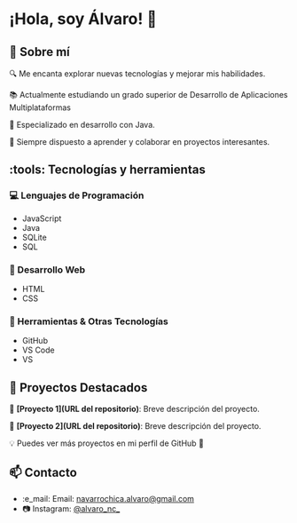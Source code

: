 # ¡Hola, soy Álvaro! :wave:

## :rocket: Sobre mí
:mag: Me encanta explorar nuevas tecnologías y mejorar mis habilidades.

:books: Actualmente estudiando un grado superior de Desarrollo de Aplicaciones Multiplataformas

:dart: Especializado en desarrollo con Java.

:speech_balloon: Siempre dispuesto a aprender y colaborar en proyectos interesantes.

## :tools: Tecnologías y herramientas
### :computer: Lenguajes de Programación
- JavaScript
- Java
- SQLite
- SQL

### :art: Desarrollo Web
- HTML
- CSS

### :wrench: Herramientas & Otras Tecnologías
- GitHub
- VS Code
- VS

## :pushpin: Proyectos Destacados

:small_blue_diamond: **[Proyecto 1](URL del repositorio)**: Breve descripción del proyecto.

:small_blue_diamond: **[Proyecto 2](URL del repositorio)**: Breve descripción del proyecto.

:bulb: Puedes ver más proyectos en mi perfil de GitHub :rocket:

## :mailbox: Contacto
- :e_mail: Email: [navarrochica.alvaro@gmail.com](mailto:navarrochica.alvaro@gmail.com)
- :camera: Instagram: [@alvaro_nc_](https://instagram.com/alvaro_nc_)
